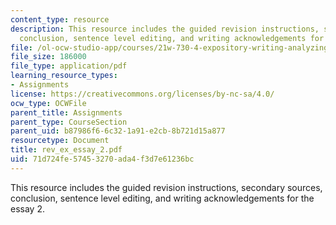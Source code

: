 ```yaml
---
content_type: resource
description: This resource includes the guided revision instructions, secondary sources,
  conclusion, sentence level editing, and writing acknowledgements for the essay 2.
file: /ol-ocw-studio-app/courses/21w-730-4-expository-writing-analyzing-mass-media-spring-2001/71d724fe57453270ada4f3d7e61236bc_rev_ex_essay_2.pdf
file_size: 186000
file_type: application/pdf
learning_resource_types:
- Assignments
license: https://creativecommons.org/licenses/by-nc-sa/4.0/
ocw_type: OCWFile
parent_title: Assignments
parent_type: CourseSection
parent_uid: b87986f6-6c32-1a91-e2cb-8b721d15a877
resourcetype: Document
title: rev_ex_essay_2.pdf
uid: 71d724fe-5745-3270-ada4-f3d7e61236bc
---
```

This resource includes the guided revision instructions, secondary sources, conclusion, sentence level editing, and writing acknowledgements for the essay 2.